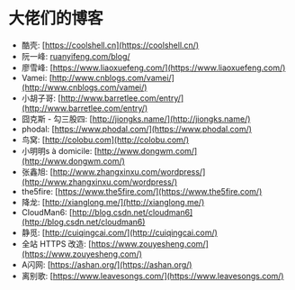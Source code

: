 # 大佬们的博客

- 酷壳: [https://coolshell.cn](https://coolshell.cn/)
- 阮一峰: [ruanyifeng.com/blog/](https://github.com/gxyz/wiki/blob/master/ruanyifeng.com/blog)
- 廖雪峰: [https://www.liaoxuefeng.com/](https://www.liaoxuefeng.com/)
- Vamei: [http://www.cnblogs.com/vamei/](http://www.cnblogs.com/vamei/)
- 小胡子哥: [http://www.barretlee.com/entry/](http://www.barretlee.com/entry/)
- 囧克斯 - 勾三股四: [http://jiongks.name/](http://jiongks.name/)
- phodal: [https://www.phodal.com/](https://www.phodal.com/)
- 鸟窝: [http://colobu.com](http://colobu.com/)
- 小明明s à domicile: [http://www.dongwm.com/](http://www.dongwm.com/)
- 张鑫旭: [http://www.zhangxinxu.com/wordpress/](http://www.zhangxinxu.com/wordpress/)
- the5fire: [https://www.the5fire.com/](https://www.the5fire.com/)
- 降龙: [http://xianglong.me/](http://xianglong.me/)
- CloudMan6: [http://blog.csdn.net/cloudman6](http://blog.csdn.net/cloudman6)
- 静觅: [http://cuiqingcai.com/](http://cuiqingcai.com/)
- 全站 HTTPS 改造: [https://www.zouyesheng.com/](https://www.zouyesheng.com/)
- A闪网: [https://ashan.org/](https://ashan.org/)
- 离别歌: [https://www.leavesongs.com/](https://www.leavesongs.com/)
